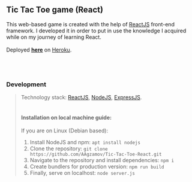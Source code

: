 ## Tic Tac Toe game (React)
This web-based game is created with the help of [ReactJS](https://reactjs.org/) front-end framework.
I developed it in order to put in use the knowledge I acquired while on my journey of learning React.
<br>
<br>
Deployed [<ins>__here__</ins>](https://aagzamov-tictactoe.herokuapp.com/) on [Heroku](https://heroku.com).
<br>
<br>
<br><br>
### Development
> Technology stack: [ReactJS](https://reactjs.org/), [NodeJS](https://nodejs.org), [ExpressJS](https://expressjs.com/).
> <br><br>
> 
> #### Installation on local machine guide:
> If you are on Linux (Debian based):
> 1. Install NodeJS and npm: `apt install nodejs`
> 2. Clone the repository: `git clone https://github.com/AAgzamov/Tic-Tac-Toe-React.git`
> 3. Navigate to the repository and install dependencies: `npm i`
> 4. Create bundlers for production version: `npm run build`
> 5. Finally, serve on localhost: `node server.js`
> 


